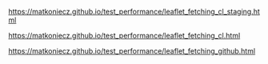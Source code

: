 https://matkoniecz.github.io/test_performance/leaflet_fetching_cl_staging.html

https://matkoniecz.github.io/test_performance/leaflet_fetching_cl.html

https://matkoniecz.github.io/test_performance/leaflet_fetching_github.html

